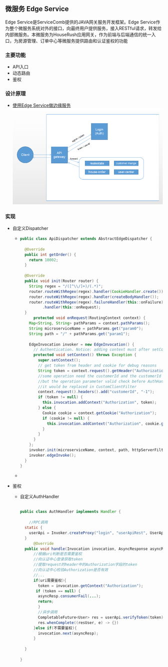 ## 微服务 Edge Service

Edge Service是ServiceComb提供的JAVA网关服务开发框架。Edge Service作为整个微服务系统对外的接口，向最终用户提供服务，接入RESTful请求，转发给内部微服务。本微服务为HouseRush应用网关，作为前端与后端通信的统一入口，为房源管理、订单中心等微服务提供路由和认证鉴权的功能

### 主要功能

- API入口
- 动态路由
- 鉴权

### 设计原理

- [使用Edge Service做边缘服务](https://docs.servicecomb.io/java-chassis/zh_CN/edge/by-servicecomb-sdk.html)
![API gateway工作流程](../doc/images/ApiGateway.png)

### 实现

- 自定义Dispatcher

  - ```java
    public class ApiDispatcher extends AbstractEdgeDispatcher {
    
      @Override
      public int getOrder() {
        return 10002;
      }
    
      @Override
      public void init(Router router) {
        String regex = "/([^\\/]+)/(.*)";
        router.routeWithRegex(regex).handler(CookieHandler.create());
        router.routeWithRegex(regex).handler(createBodyHandler());
        router.routeWithRegex(regex).failureHandler(this::onFailure)
              .handler(this::onRequest);
      }
          protected void onRequest(RoutingContext context) {
        Map<String, String> pathParams = context.pathParams();
        String microserviceName = pathParams.get("param0");
        String path = "/" + pathParams.get("param1");
    
        EdgeInvocation invoker = new EdgeInvocation() {
          // Authentication. Notice: adding context must after setContext or will override by network
          protected void setContext() throws Exception {
            super.setContext();
            // get token from header and cookie for debug reasons
            String token = context.request().getHeader("Authorization");
            //some operation need the customerId and the customerId added in auth,
            //but the operation parameter valid check before AuthHandler,
            //it would be replaced in CustomClientFilter
            context.request().headers().add("customerId", "-1");
            if (token != null) {
              this.invocation.addContext("Authorization", token);
            } else {
              Cookie cookie = context.getCookie("Authorization");
              if (cookie != null) {
                this.invocation.addContext("Authorization", cookie.getValue());
              }
            }
          }
        };
        invoker.init(microserviceName, context, path, httpServerFilters);
        invoker.edgeInvoke();
      }
    }
    ```

  - 

- 鉴权

  - 自定义AuthHandler

    ```java
    
    public class AuthHandler implements Handler { 
      
        //RPC调用
      static {
        userApi = Invoker.createProxy("login", "userApiRest", UserApi.class);
      }
          @Override
      public void handle(Invocation invocation, AsyncResponse asyncResp) throws Exception { 
          //根据uri判断是否需要鉴权
          //向认证中心登录获取token
          //提取request的header中的Authorization字段的token
          //向认证中心检验Authorization是否有效
          //...
          if(uri需要鉴权){
          	token = invocation.getContext("Authorization");
           if (token == null) {
            asyncResp.consumerFail(...);
            return;
          	}
          	//异步调用
          	CompletableFuture<User> res = userApi.verifyToken(token);
          	res.whenComplete((resUser, e) -> {})
          }else if(不需要鉴权){
          	invocation.next(asyncResp);
          }
         
      }
        
    }
    ```
